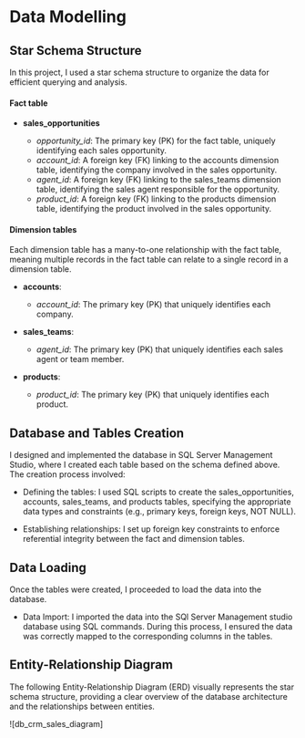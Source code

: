 # Data Modelling

## Star Schema Structure

In this project, I used a star schema structure to organize the data for efficient querying and analysis.

#### Fact table

* **sales_opportunities**
  
  * *opportunity_id*: The primary key (PK) for the fact table, uniquely identifying each sales opportunity.
  * *account_id*: A foreign key (FK) linking to the accounts dimension table, identifying the company involved in the sales opportunity.
  * *agent_id*: A foreign key (FK) linking to the sales_teams dimension table, identifying the sales agent responsible for the opportunity.
  * *product_id*: A foreign key (FK) linking to the products dimension table, identifying the product involved in the sales opportunity.
      
#### Dimension tables

Each dimension table has a many-to-one relationship with the fact table, meaning multiple records in the fact table can relate to a single record in a dimension table.

* **accounts**:

  * *account_id*: The primary key (PK) that uniquely identifies each company.

* **sales_teams**:

  * *agent_id*: The primary key (PK) that uniquely identifies each sales agent or team member.

* **products**:

  * *product_id*: The primary key (PK) that uniquely identifies each product.

## Database and Tables Creation

I designed and implemented the database in SQL Server Management Studio, where I created each table based on the schema defined above. The creation process involved:

* Defining the tables: I used SQL scripts to create the sales_opportunities, accounts, sales_teams, and products tables, specifying the appropriate data types and constraints (e.g., primary keys, foreign keys, NOT NULL).

* Establishing relationships: I set up foreign key constraints to enforce referential integrity between the fact and dimension tables.
  

## Data Loading 

Once the tables were created, I proceeded to load the data into the database.

* Data Import: I imported the data into the SQl Server Management studio database using SQL commands. During this process, I ensured the data was correctly mapped to the corresponding columns in the tables.


## Entity-Relationship Diagram

The following Entity-Relationship Diagram (ERD) visually represents the star schema structure, providing a clear overview of the database architecture and the relationships between entities.

![db_crm_sales_diagram]
